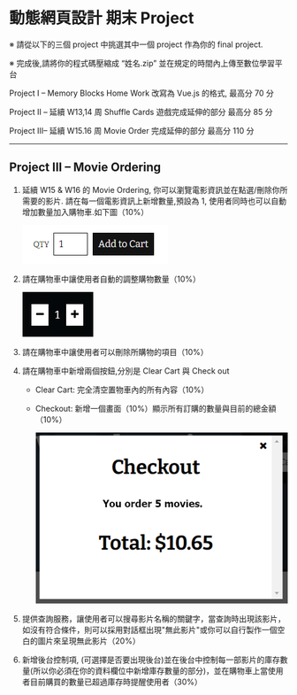 # 動態網頁設計 期末 Project

※ 請從以下的三個 project 中挑選其中一個 project 作為你的 final project.

※ 完成後,請將你的程式碼壓縮成 “姓名.zip” 並在規定的時間內上傳至數位學習平台

Project I – Memory Blocks Home Work 改寫為 Vue.js 的格式, 最高分 70 分

Project II – 延續 W13,14 周 Shuffle Cards 遊戲完成延伸的部分 最高分 85 分

Project III– 延續 W15.16 周 Movie Order 完成延伸的部分 最高分 110 分

---

## Project III – Movie Ordering

1. 延續 W15 & W16 的 Movie Ordering, 你可以瀏覽電影資訊並在點選/刪除你所需要的影片. 請在每一個電影資訊上新增數量,預設為 1, 使用者同時也可以自動增加數量加入購物車.如下圖（10%）

   ![add cart](doc/img/1.png)

2. 請在購物車中讓使用者自動的調整購物數量（10%）

   ![cart edit](doc/img/2.png)

3. 請在購物車中讓使用者可以刪除所購物的項目（10%）
4. 請在購物車中新增兩個按鈕,分別是 Clear Cart 與 Check out

   - Clear Cart: 完全清空置物車內的所有內容（10%）
   - Checkout: 新增一個畫面（10%）顯示所有訂購的數量與目前的總金額（10%）

     ![checkout](doc/img/3.png)

5. 提供查詢服務，讓使用者可以搜尋影片名稱的關鍵字，當查詢時出現該影片，如沒有符合條件，則可以採用對話框出現"無此影片"或你可以自行製作一個空白的圖片來呈現無此影片（20%）
6. 新增後台控制項, (可選擇是否要出現後台)並在後台中控制每一部影片的庫存數量(所以你必須在你的資料欄位中新增庫存數量的部分)，並在購物車上當使用者目前購買的數量已超過庫存時提醒使用者（30%）
